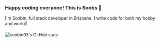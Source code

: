 ###  Happy coding everyone! This is Soobs 👋

I'm Soobin, full stack developer in Brisbane.
I write code for both my hobby and work✌️

![soobin93's GitHub stats](https://github-readme-stats.vercel.app/api?username=soobin93&show_icons=true&theme=dark)
